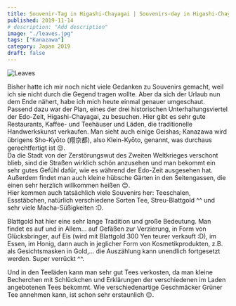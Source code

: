 ```yaml
---
title: Souvenir-Tag in Higa­shi-Cha­ya­gai | Souvenirs-day in Higa­shi-Cha­ya­gai | お土産の日
published: 2019-11-14
# description: "Add description"
image: "./leaves.jpg"
tags: ["Kanazawa"]
category: Japan 2019
draft: false
---
```


![Leaves](./leaves.jpg)

Bisher hatte ich mir noch nicht viele Gedanken zu Souvenirs gemacht, weil ich sie nicht durch die Gegend tragen wollte. Aber da sich der 
Urlaub nun dem Ende nähert, habe ich mich heute einmal genauer umgeschaut.  
Passend dazu war der Plan, eines der drei historischen Unterhaltungsviertel der Edo-Zeit, Higa­shi-Cha­ya­gai, zu besuchen. Hier gibt es sehr 
gute Restaurants, Kaffee- und Teehäuser und Läden, die traditionelle Handwerkskunst verkaufen. Man sieht auch einige Geishas; Kanazawa wird
 übrigens Sho-Kyōto (翔京都), also Klein-Kyōto, genannt, was durchaus gerechtfertigt ist 😌.  
Da die Stadt von der Zerstörungswut des Zweiten Weltkrieges verschont blieb, sind die Straßen wirklich schön anzusehen und man bekommt
 ein sehr gutes Gefühl dafür, wie es während der Edo-Zeit ausgesehen hat. Außerdem findet man auch kleine hübsche Gärten in den 
 Seitengassen, die einen sehr herzlich willkommen heißen 😊.  
Hier kommen auch tatsächlich viele Souvenirs her: Teeschalen, Essstäbchen, natürlich verschiedene Sorten Tee, Streu-Blattgold ^^ 
und sehr viele Macha-Süßigkeiten :D.

Blattgold hat hier eine sehr lange Tradition und große Bedeutung. Man findet es auf und in Allem... auf Gefäßen zur Verzierung, in Form 
von Glücksbringer, auf Eis (wird mit Blattgold 300 Yen teurer verkauft :D), im Essen, im Honig, dann auch in jeglicher Form von 
Kosmetikprodukten, z.B. als Gesichtsmasken in Gold,... die Auszählung kann unendlich fortgesetzt werden. Super verrückt ^^.

Und in den Teeläden kann man sehr gut Tees verkosten, da man kleine Becherchen mit Schlückchen und Erklärungen der verschiedenen im Laden 
angebotenen Tees bekommt. Wie verschiedenartige Geschmäcker Grüner Tee annehmen kann, ist schon sehr erstaunlich 😌.

